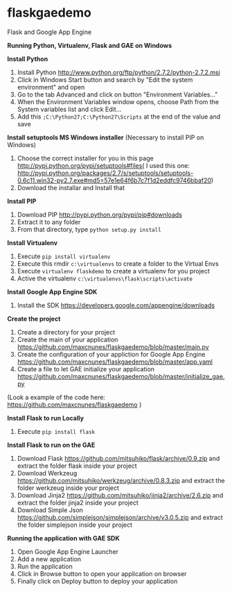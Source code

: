flaskgaedemo
============

Flask and Google App Engine


**Running Python, Virtualenv, Flask and GAE on Windows**

**Install Python**

 1. Install Python http://www.python.org/ftp/python/2.7.2/python-2.7.2.msi
 2. Click in Windows Start button and search by "Edit the system environment" and open
 3. Go to the tab Advanced and click on button "Environment Variables…"
 4. When the Environment Variables window opens, choose Path from the System variables list and click Edit…
 5. Add this `;C:\Python27;C:\Python27\Scripts` at the end of the value and save

**Install setuptools MS Windows installer** (Necessary to install PIP on Windows)

 1. Choose the correct installer for you in this page http://pypi.python.org/pypi/setuptools#files( I used this one: http://pypi.python.org/packages/2.7/s/setuptools/setuptools-0.6c11.win32-py2.7.exe#md5=57e1e64f6b7c7f1d2eddfc9746bbaf20)
 2. Download the installar and Install that


**Install PIP**

 1. Download PIP http://pypi.python.org/pypi/pip#downloads
 2. Extract it to any folder
 3. From that directory, type `python setup.py install`


**Install Virtualenv**

 1. Execute `pip install virtualenv`
 2. Execute this rmdir `c:\virtualenvs` to create a folder to the Virtual Envs
 3. Execute `virtualenv flaskdemo` to create a virtualenv for you project
 4. Active the virtualenv `c:\virtualenvs\flask\scripts\activate`

**Install Google App Engine SDK**

 1. Install the SDK https://developers.google.com/appengine/downloads

**Create the project**

 1. Create a directory for your project
 2. Create the main of your application https://github.com/maxcnunes/flaskgaedemo/blob/master/main.py
 3. Create the configuration of your appliction for Google App Engine https://github.com/maxcnunes/flaskgaedemo/blob/master/app.yaml
 4. Create a file to let GAE initialize your application https://github.com/maxcnunes/flaskgaedemo/blob/master/initialize_gae.py

(Look a example of the code here: https://github.com/maxcnunes/flaskgaedemo )

**Install Flask to run Locally**

 1. Execute `pip install flask`

**Install Flask to run on the GAE**

 1. Download Flask https://github.com/mitsuhiko/flask/archive/0.9.zip and extract the folder flask inside your project
 2. Download Werkzeug https://github.com/mitsuhiko/werkzeug/archive/0.8.3.zip and extract the folder werkzeug inside your project
 3. Download Jinja2 https://github.com/mitsuhiko/jinja2/archive/2.6.zip and extract the folder jinja2 inside your project
 4. Download Simple Json https://github.com/simplejson/simplejson/archive/v3.0.5.zip and extract the folder simplejson inside your project

**Running the application with GAE SDK**

 1. Open Google App Engine Launcher
 2. Add a new application
 3. Run the application
 4. Click in Browse button to open your application on browser
 5. Finally click on Deploy button to deploy your application
